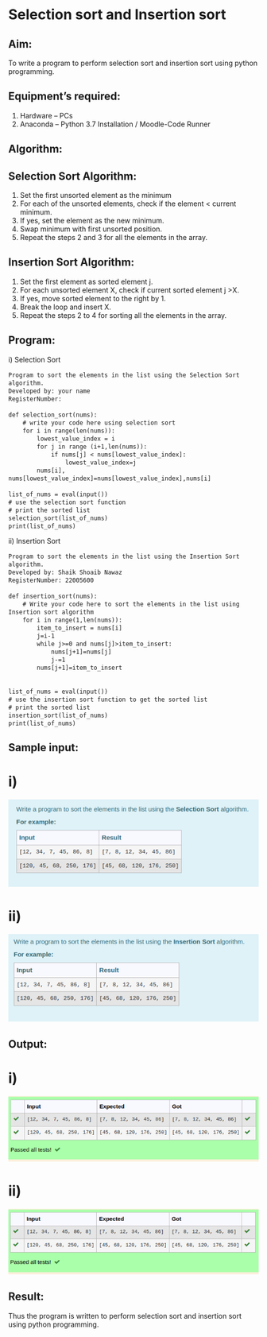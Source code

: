 # Selection sort and Insertion sort
## Aim:
To write a program to perform selection sort and insertion sort using python programming.
## Equipment’s required:
1.	Hardware – PCs
2.	Anaconda – Python 3.7 Installation / Moodle-Code Runner
## Algorithm:
## Selection Sort Algorithm:
1.	Set the first unsorted element as the minimum
2.	For each of the unsorted elements, check if the element < current minimum.
3.	If yes, set the element as the new minimum.
4.	Swap minimum with first unsorted position.
5.	Repeat the steps 2 and 3 for all the elements in the array.
## Insertion Sort Algorithm:
1.	Set the first element as sorted element j.
2.	For each unsorted element X, check if current sorted element j >X.
3.	If yes, move sorted element to the right by 1.
4.	Break the loop and insert X.
5.	Repeat the steps 2 to 4 for sorting all the elements in the array.
## Program:
i) Selection Sort
```
Program to sort the elements in the list using the Selection Sort algorithm.
Developed by: your name
RegisterNumber: 

def selection_sort(nums):
    # write your code here using selection sort
    for i in range(len(nums)):
        lowest_value_index = i
        for j in range (i+1,len(nums)):
            if nums[j] < nums[lowest_value_index]:
                lowest_value_index=j
        nums[i], nums[lowest_value_index]=nums[lowest_value_index],nums[i]

list_of_nums = eval(input())
# use the selection sort function
# print the sorted list
selection_sort(list_of_nums)
print(list_of_nums)
```
ii)	Insertion Sort
```
Program to sort the elements in the list using the Insertion Sort algorithm.
Developed by: Shaik Shoaib Nawaz
RegisterNumber: 22005600

def insertion_sort(nums):
    # Write your code here to sort the elements in the list using Insertion sort algorithm
    for i in range(1,len(nums)):
        item_to_insert = nums[i]
        j=i-1
        while j>=0 and nums[j]>item_to_insert:
            nums[j+1]=nums[j]
            j-=1
        nums[j+1]=item_to_insert
    
    
list_of_nums = eval(input())
# use the insertion sort function to get the sorted list
# print the sorted list
insertion_sort(list_of_nums)
print(list_of_nums)
```

## Sample input:
# i)
![input](./so1.png)
# ii)
![input](./so2.png)

## Output:
# i)
![output](./soo1.png)
# ii)
![output](./soo2.png)


## Result:
Thus the program is written to perform selection sort and insertion sort using python programming.
